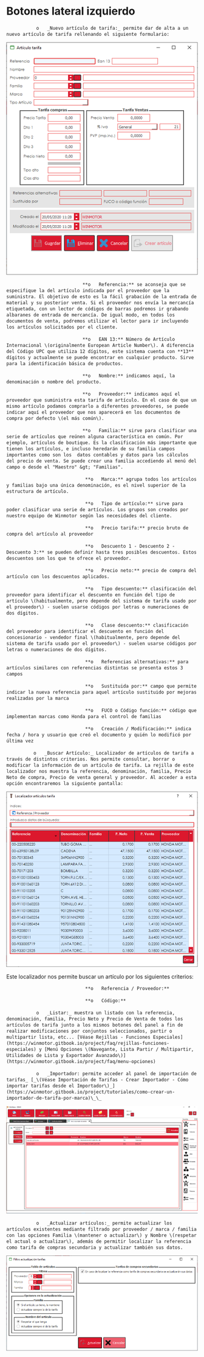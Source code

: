 # Botones lateral izquierdo

               o   _Nuevo artículo de tarifa:_ permite dar de alta a un nuevo artículo de tarifa rellenando el siguiente formulario:

![](../../../../.gitbook/assets/image%20%28385%29.png)

                                **o   Referencia:** se aconseja que se especifique la del artículo indicada por el proveedor que la suministra. El objetivo de esto es la fácil grabación de la entrada de material y su posterior venta. Si el proveedor nos envía la mercancía etiquetada, con un lector de códigos de barras podremos ir grabando albaranes de entrada de mercancía. De igual modo, en todos los documentos de venta, podremos utilizar el lector para ir incluyendo los artículos solicitados por el cliente.

                                **o   EAN 13:** Número de Artículo Internacional \(originalmente European Article Number\). A diferencia del Código UPC que utiliza 12 dígitos, este sistema cuenta con **13** dígitos y actualmente se puede encontrar en cualquier producto. Sirve para la identificación básica de productos.

                                **o   Nombre:** indicamos aquí, la denominación o nombre del producto.

                                **o   Proveedor:** indicamos aquí el proveedor que suministra esta tarifa de artículo. En el caso de que un mismo artículo podamos comprarlo a diferentes proveedores, se puede indicar aquí el proveedor que nos aparecerá en los documentos de compra por defecto \(el más común\).

                                **o   Familia:** sirve para clasificar una serie de artículos que reúnen alguna característica en común. Por ejemplo, artículos de boutique. Es la clasificación más importante que tienen los artículos, e incluso heredarán de su familia campos importantes como son los  datos contables y datos para los cálculos del precio de venta. Se puede crear una familia accediendo al menú del campo o desde el "Maestro" &gt; "Familias".

                                 **o   Marca:** agrupa todos los artículos y familias bajo una única denominación, es el nivel superior de la estructura de artículo.

                                 **o   Tipo de artículo:** sirve para poder clasificar una serie de artículos. Los grupos son creados por nuestro equipo de Winmotor según las necesidades del cliente.

                                 **o   Precio tarifa:** precio bruto de compra del artículo al proveedor

                                 **o   Descuento 1 - Descuento 2 - Descuento 3:** se pueden definir hasta tres posibles descuentos. Estos descuentos son los que te ofrece el proveedor.

                                 **o   Precio neto:** precio de compra del artículo con los descuentos aplicados.

                                 **o   Tipo descuento:** clasificación del proveedor para identificar el descuento en función del tipo de artículo \(habitualmente, pero depende del sistema de tarifa usado por el proveedor\) - suelen usarse códigos por letras o numeraciones de dos dígitos.

                                 **o   Clase descuento:** clasificación del proveedor para identificar el descuento en función del concesionario - vendedor final \(habitualmente, pero depende del sistema de tarifa usado por el proveedor\) - suelen usarse códigos por letras o numeraciones de dos dígitos.

                                 **o   Referencias alternativas:** para artículos similares con referencias distintas se presenta estos 3 campos

                                 **o   Sustituida por:** campo que permite indicar la nueva referencia para aquel artículo sustituido por mejoras realizadas por la marca

                                 **o   FUCO o Código función:** código que implementan marcas como Honda para el control de familias

                                 **o   Creación / Modificación:** indica fecha / hora y usuario que creó el documento y quién lo modificó por última vez

              o   _Buscar Artículo:_ Localizador de artículos de tarifa a través de distintos criterios. Nos permite consultar, borrar o modificar la información de un artículo de tarifa. La rejilla de este localizador nos muestra la referencia, denominación, familia, Precio Neto de compra, Precio de venta general y proveedor. Al acceder a esta opción encontraremos la siguiente pantalla:

![](../../../../.gitbook/assets/image%20%28394%29.png)

Este localizador nos permite buscar un artículo por los siguientes criterios:

                                 **o   Referencia / Proveedor:** 

                                 **o   Código:** 

               o   _Listar:_ muestra un listado con la referencia, denominación, familia, Precio Neto y Precio de Venta de todos los artículos de tarifa junto a los mismos botones del panel a fin de realizar modificaciones por conjuntos seleccionados, partir o multipartir lista, etc... [Véase Rejillas - Funciones Especiales](https://winmotor.gitbook.io/project/faq/rejillas-funciones-especiales) y [Menú Opciones \(Navegante, Lista Partir / Multipartir, Utilidades de Lista y Exportador Avanzado\)](https://winmotor.gitbook.io/project/faq/menu-opciones)

               o   _Importador: permite acceder al panel de importación de tarifas_ [_\(Véase Importación de Tarifas - Crear Importador - Cómo importar tarifas desde el Importador\)_](https://winmotor.gitbook.io/project/tutoriales/como-crear-un-importador-de-tarifa-por-marca)\_\_

![](../../../../.gitbook/assets/image%20%28367%29.png)

               o   _Actualizar artículos:_ permite actualizar los artículos existentes mediante filtrado por proveedor / marca / familia con las opciones Familia \(mantener o actualizar\) y Nombre \(respetar el actual o actualizar\), además de permitir localizar la referencia como tarifa de compras secundaria y actualizar también sus datos.

![](../../../../.gitbook/assets/image%20%28398%29.png)

